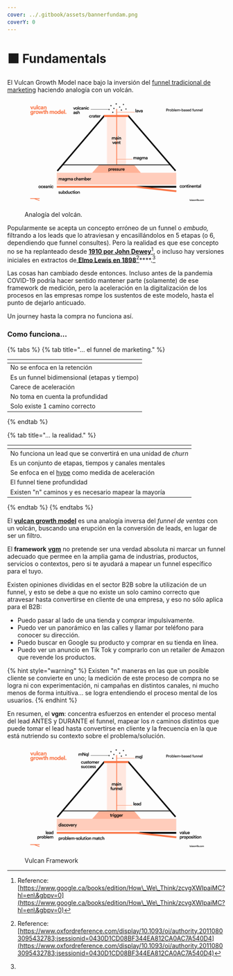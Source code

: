 ```yaml
---
cover: ../.gitbook/assets/bannerfundam.png
coverY: 0
---
```


# 🟧 Fundamentals

El Vulcan Growth Model nace bajo la inversión del [funnel tradicional de marketing](marketing-funnel.md) haciendo analogía con un volcán.

<figure><img src="../.gitbook/assets/Frame 5 (1).png" alt=""><figcaption><p>Analogía del volcán.</p></figcaption></figure>

Popularmente se acepta un concepto erróneo de un funnel o _embudo,_ filtrando a los leads que lo atraviesan y encasillándolos en 5 etapas (o 6, dependiendo que funnel consultes). Pero la realidad es que ese concepto no se ha replanteado desde [**1910 por John Dewey**](#user-content-fn-1)[^1], o incluso hay versiones iniciales en extractos de[ **Elmo Lewis en 1898**](#user-content-fn-2)[^2]****.[^3]

Las cosas han cambiado desde entonces. Incluso antes de la pandemia COVID-19 podría hacer sentido mantener parte (solamente) de ese framework de medición, pero la aceleración en la digitalización de los procesos en las empresas rompe los sustentos de este modelo, hasta el punto de dejarlo anticuado.

Un journey hasta la compra no funciona así.

### Como funciona...

{% tabs %}
{% tab title="... el funnel de marketing." %}
<table data-view="cards"><thead><tr><th></th></tr></thead><tbody><tr><td>No se enfoca en la retención</td></tr><tr><td>Es un funnel bidimensional (etapas y tiempo)</td></tr><tr><td>Carece de aceleración</td></tr><tr><td>No toma en cuenta la profundidad</td></tr><tr><td>Solo existe 1 camino correcto</td></tr></tbody></table>
{% endtab %}

{% tab title="... la realidad." %}
<table data-view="cards"><thead><tr><th></th></tr></thead><tbody><tr><td>No funciona un lead que se convertirá en una unidad de <em>churn</em></td></tr><tr><td>Es un conjunto de etapas, tiempos y canales mentales</td></tr><tr><td>Se enfoca en el <a href="../hype/">hype</a> como medida de aceleración</td></tr><tr><td>El funnel tiene profundidad</td></tr><tr><td>Existen "n" caminos y es necesario mapear la mayoría</td></tr></tbody></table>
{% endtab %}
{% endtabs %}

El [**vulcan growth model**](https://app.gitbook.com/o/VdWI8br0I4LnSbZvx7Pv/s/Y87J3k27L3F0DnztiFNY/) es una analogía inversa del _funnel de ventas_ con un volcán, buscando una erupción en la conversión de leads, en lugar de ser un filtro.

El **framework** [**vgm**](https://app.gitbook.com/o/VdWI8br0I4LnSbZvx7Pv/s/Y87J3k27L3F0DnztiFNY/) no pretende ser una verdad absoluta ni marcar un funnel adecuado que permee en la amplia gama de industrias, productos, servicios o contextos, pero si te ayudará a mapear un funnel específico para el tuyo.

Existen opiniones divididas en el sector B2B sobre la utilización de un funnel, y esto se debe a que no existe un solo camino correcto que atravesar hasta convertirse en cliente de una empresa, y eso no sólo aplica para el B2B:

* Puedo pasar al lado de una tienda y comprar impulsivamente.
* Puedo ver un panorámico en las calles y llamar por teléfono para conocer su dirección.
* Puedo buscar en Google su producto y comprar en su tienda en línea.
* Puedo ver un anuncio en Tik Tok y comprarlo con un retailer de Amazon que revende los productos.

{% hint style="warning" %}
Existen "n" maneras en las que un posible cliente se convierte en uno; la medición de este proceso de compra no se logra ni con experimentación, ni campañas en distintos canales, ni mucho menos de forma intuitiva... se logra entendiendo el proceso mental de los usuarios.
{% endhint %}

En resumen, el **vgm**: concentra esfuerzos en entender el proceso mental del lead ANTES y DURANTE el funnel, mapear los _n_ caminos distintos que puede tomar el lead hasta convertirse en cliente y la frecuencia en la que está nutriendo su contexto sobre el problema/solución.

<figure><img src="../.gitbook/assets/Frame 7 (1).png" alt=""><figcaption><p>Vulcan Framework</p></figcaption></figure>

[^1]: Reference: [https://www.google.ca/books/edition/How\_We\_Think/zcvgXWIpaiMC?hl=en\&gbpv=0](https://www.google.ca/books/edition/How\_We\_Think/zcvgXWIpaiMC?hl=en\&gbpv=0)

[^2]: Reference: [https://www.oxfordreference.com/display/10.1093/oi/authority.20110803095432783;jsessionid=0430D1CD08BF344EA812CA0AC7A540D4](https://www.oxfordreference.com/display/10.1093/oi/authority.20110803095432783;jsessionid=0430D1CD08BF344EA812CA0AC7A540D4)

[^3]: 
